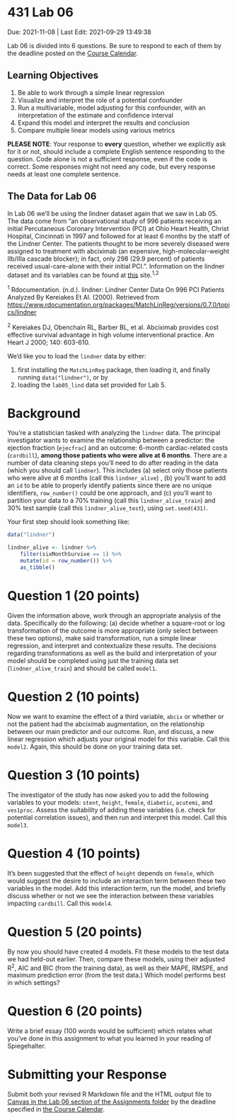 431 Lab 06
================
Due: 2021-11-08 \| Last Edit: 2021-09-29 13:49:38

Lab 06 is divided into 6 questions. Be sure to respond to each of them
by the deadline posted on the [Course
Calendar](https://thomaselove.github.io/431/calendar.html).

## Learning Objectives

1.  Be able to work through a simple linear regression
2.  Visualize and interpret the role of a potential confounder
3.  Run a multivariable, model adjusting for this confounder, with an
    interpretation of the estimate and confidence interval
4.  Expand this model and interpret the results and conclusion
5.  Compare multiple linear models using various metrics

**PLEASE NOTE**: Your response to **every** question, whether we
explicitly ask for it or not, should include a complete English sentence
responding to the question. Code alone is not a sufficient response,
even if the code is correct. Some responses might not need any code, but
every response needs at least one complete sentence.

## The Data for Lab 06

In Lab 06 we’ll be using the lindner dataset again that we saw in Lab
05. The data come from “an observational study of 996 patients receiving
an initial Percutaneous Coronary Intervention (PCI) at Ohio Heart
Health, Christ Hospital, Cincinnati in 1997 and followed for at least 6
months by the staff of the Lindner Center. The patients thought to be
more severely diseased were assigned to treatment with abciximab (an
expensive, high-molecular-weight IIb/IIIa cascade blocker); in fact,
only 298 (29.9 percent) of patients received usual-care-alone with their
initial PCI.”. Information on the lindner dataset and its variables can
be found at
[this](https://www.rdocumentation.org/packages/MatchLinReg/versions/0.7.0/topics/lindner)
site.<sup>1,2</sup>

<sup>1</sup> Rdocumentation. (n.d.). lindner: Lindner Center Data On 996
PCI Patients Analyzed By Kereiakes Et Al. (2000). Retrieved from
<https://www.rdocumentation.org/packages/MatchLinReg/versions/0.7.0/topics/lindner>

<sup>2</sup> Kereiakes DJ, Obenchain RL, Barber BL, et al. Abciximab
provides cost effective survival advantage in high volume interventional
practice. Am Heart J 2000; 140: 603-610.

We’d like you to load the `lindner` data by either:

1.  first installing the `MatchLinReg` package, then loading it, and
    finally running `data("lindner")`, or by
2.  loading the `lab05_lind` data set provided for Lab 5.

# Background

You’re a statistician tasked with analyzing the `lindner` data. The
principal investigator wants to examine the relationship between a
predictor: the ejection fraction (`ejecfrac`) and an outcome: 6-month
cardiac-related costs (`cardbill`), **among those patients who were
alive at 6 months**. There are a number of data cleaning steps you’ll
need to do after reading in the data (which you should call `lindner`).
This includes (a) select only those patients who were alive at 6 months
(call this `lindner_alive`) , (b) you’ll want to add an `id` to be able
to properly identify patients since there are no unique identifiers,
`row_number()` could be one approach, and (c) you’ll want to partition
your data to a 70% training (call this `lindner_alive_train`) and 30%
test sample (call this `lindner_alive_test`), using `set.seed(431)`.

Your first step should look something like:

``` r
data("lindner")

lindner_alive <- lindner %>%
    filter(sixMonthSurvive == 1) %>%
    mutate(id = row_number()) %>%
    as_tibble()
```

# Question 1 (20 points)

Given the information above, work through an appropriate analysis of the
data. Specifically do the following: (a) decide whether a square-root or
log transformation of the outcome is more appropriate (only select
between these two options), make said transformation, run a simple
linear regression, and interpret and contextualize these results. The
decisions regarding transformations as well as the build and
interpretation of your model should be completed using just the training
data set (`lindner_alive_train`) and should be called `model1`.

# Question 2 (10 points)

Now we want to examine the effect of a third variable, `abcix` or
whether or not the patient had the abciximab augmentation, on the
relationship between our main predictor and our outcome. Run, and
discuss, a new linear regression which adjusts your original model for
this variable. Call this `model2`. Again, this should be done on your
training data set.

# Question 3 (10 points)

The investigator of the study has now asked you to add the following
variables to your models: `stent`, `height`, `female`, `diabetic`,
`acutemi`, and `ves1proc`. Assess the suitability of adding these
variables (i.e. check for potential correlation issues), and then run
and interpret this model. Call this `model3`.

# Question 4 (10 points)

It’s been suggested that the effect of `height` depends on `female`,
which would suggest the desire to include an interaction term between
these two variables in the model. Add this interaction term, run the
model, and briefly discuss whether or not we see the interaction between
these variables impacting `cardbill`. Call this `model4`.

# Question 5 (20 points)

By now you should have created 4 models. Fit these models to the test
data we had held-out earlier. Then, compare these models, using their
adjusted R<sup>2</sup>, AIC and BIC (from the training data), as well as
their MAPE, RMSPE, and maximum prediction error (from the test data.)
Which model performs best in which settings?

# Question 6 (20 points)

Write a brief essay (100 words would be sufficient) which relates what
you’ve done in this assignment to what you learned in your reading of
Spiegehalter.

# Submitting your Response

Submit both your revised R Markdown file and the HTML output file to
[Canvas in the Lab 06 section of the Assignments
folder](https://canvas.case.edu) by the deadline specified in [the
Course Calendar](https://thomaselove.github.io/431/calendar.html).
